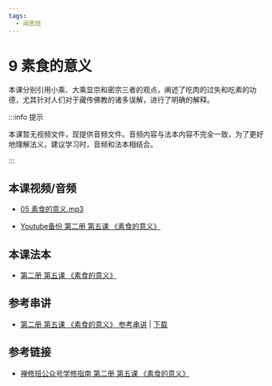 ```yaml
---
tags:
  - 闻思班
---
```


# 9 素食的意义

本课分别引用小乘、大乘显宗和密宗三者的观点，阐述了吃肉的过失和吃素的功德，尤其针对人们对于藏传佛教的诸多误解，进行了明确的解释。

:::info 提示

本课暂无视频文件，现提供音频文件。音频内容与法本内容不完全一致，为了更好地理解法义，建议学习时，音频和法本相结合。

:::

## 本课视频/音频

* [05 素食的意义.mp3](https://f.huidengchanxiu.net/jmy/%e6%85%a7%e7%81%af%e7%a6%85%e4%bf%ae%e8%af%be/%e6%85%a7%e7%81%af%e7%a6%85%e4%bf%ae%e8%af%be%e7%ac%ac%e4%ba%8c%e5%86%8c/05%20%e7%b4%a0%e9%a3%9f%e7%9a%84%e6%84%8f%e4%b9%89.mp3)

* [Youtube备份 第二册 第五课 《素食的意义》](https://www.youtube.com/watch?v=M70EdwrcQwQ&list=PL7aUyQTIJqAjD33MPzguoKwShqtttVmg9&index=11)
  
## 本课法本

* [第二册 第五课 《素食的意义》](/books/b2/2-04)

## 参考串讲

* [第二册 第五课 《素食的意义》 参考串讲](http://view.officeapps.live.com/op/view.aspx?src=https://f.huidengchanxiu.net/hdv/f/up/慧灯禅修班第二册第四课.pptx) | [下载](https://f.huidengchanxiu.net/hdv/f/up/慧灯禅修班第二册第四课.pptx)

## 参考链接

* [禅修班公众号学修指南 第二册 第五课 《素食的意义》](https://mp.weixin.qq.com/s?__biz=MzI2NTQ1NDcxNg==&mid=2247483776&idx=1&sn=c4568de651d0616c5b9192e1616ae722&scene=19#wechat_redirect)
